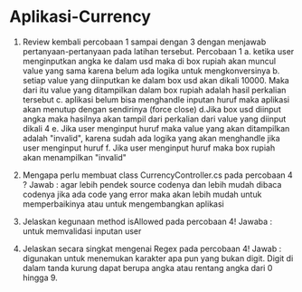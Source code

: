 # Aplikasi-Currency

1. Review kembali percobaan 1 sampai dengan 3 dengan menjawab pertanyaan-pertanyaan pada latihan tersebut. Percobaan 1
	a. ketika user menginputkan angka ke dalam usd maka di box rupiah akan muncul value yang sama karena belum ada logika untuk mengkonversinya
	b. setiap value yang diinputkan ke dalam box usd akan dikali 10000. Maka dari itu value yang ditampilkan dalam box rupiah adalah hasil perkalian tersebut
	c. aplikasi belum bisa menghandle inputan huruf maka aplikasi akan menutup dengan sendirinya (force close)
	d.Jika box usd diinput angka maka hasilnya akan tampil dari perkalian dari value yang diinput dikali 4
	e. Jika user menginput huruf maka value yang akan ditampilkan adalah "invalid", karena sudah ada logika yang akan menghandle jika user menginput huruf
	f. Jika user menginput huruf maka box rupiah akan menampilkan "invalid"


2. Mengapa perlu membuat class CurrencyController.cs pada percobaan 4 ? 
Jawab : agar lebih pendek source codenya dan lebih mudah dibaca codenya jika ada code yang error maka akan lebih mudah untuk memperbaikinya atau untuk mengembangkan aplikasi

3. Jelaskan kegunaan method isAllowed pada percobaan 4!
Jawaba : untuk memvalidasi inputan user

4. Jelaskan secara singkat mengenai Regex pada percobaan 4!
Jawab : digunakan untuk menemukan karakter apa pun yang bukan digit. Digit di dalam tanda kurung dapat berupa angka atau rentang angka dari 0 hingga 9.
